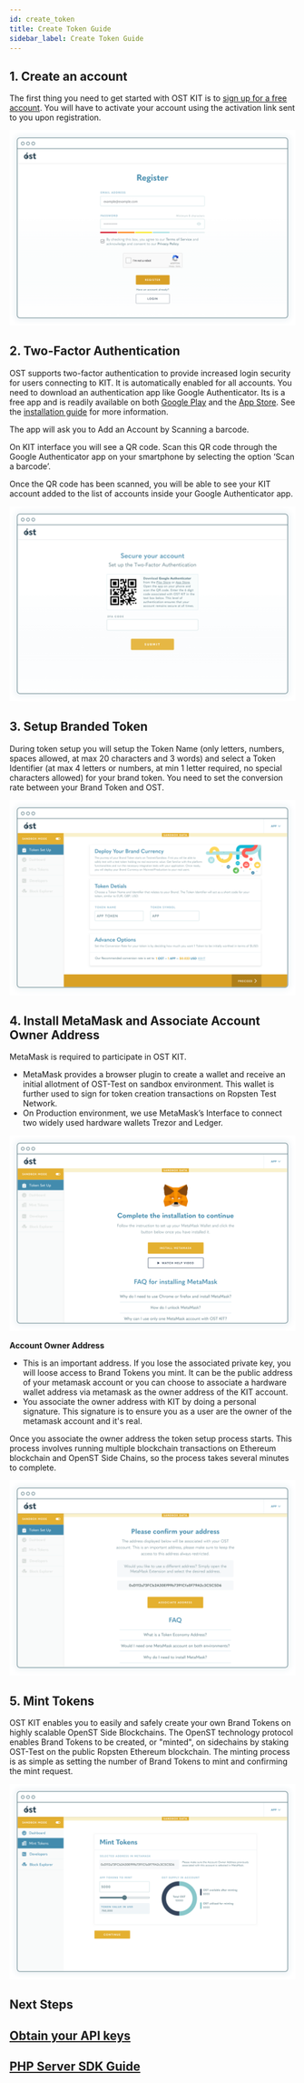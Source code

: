 ```yaml
---
id: create_token
title: Create Token Guide
sidebar_label: Create Token Guide
---
```


## 1. Create an account

The first thing you need to get started with OST KIT is to [sign up for a free account](https://kit.ost.com/sign-up). You will have to activate your account using the activation link sent to you upon registration.

![create-account](/kit/docs/assets/token-setup/Register.png)





## 2. Two-Factor Authentication


OST supports two-factor authentication to provide increased login security for users connecting to KIT. It is automatically enabled for all accounts. You need to download an authentication app like Google Authenticator. Its is a free app and is readily available on both [Google Play](https://play.google.com/store/apps/details?id=com.google.android.apps.authenticator2&hl=en) and the [App Store](https://itunes.apple.com/in/app/google-authenticator/id388497605?mt=8). See the [installation guide](https://support.google.com/accounts/answer/1066447?co=GENIE.Platform%3DAndroid&hl=en) for more information.  

The app will ask you to Add an Account by Scanning a barcode.

On KIT interface you will  see a QR code. Scan this QR code through the Google Authenticator app on your smartphone by selecting the option ‘Scan a barcode’. 

Once the QR code has been scanned, you will be able to see your KIT account added to the list of accounts inside your Google Authenticator app.

![Two-Factor Authentication](/kit/docs/assets/token-setup/2FA.png)




## 3. Setup Branded Token
During token setup you will setup the Token Name (only letters, numbers, spaces allowed, at max 20 characters and 3 words) and select a Token Identifier (at max 4 letters or numbers, at min 1 letter required, no special characters allowed) for your brand token. You need to set the conversion rate between your Brand Token and OST.  

![create-account](/kit/docs/assets/token-setup/Token_setup.png)


##  4. Install MetaMask and Associate Account Owner Address
MetaMask is required to participate in OST KIT.  

* MetaMask provides a browser plugin to create a wallet and receive an initial allotment of OST-Test on sandbox environment. This wallet is further used to sign for token creation transactions on Ropsten Test Network.
* On Production environment,  we use MetaMask’s Interface to connect two widely used hardware wallets Trezor and Ledger. 

![Two-Factor Authentication](/kit/docs/assets/token-setup/install_metamask.png)


**Account Owner Address**

* This is an important address. If you lose the associated private key, you will loose access to Brand Tokens you mint. It can be the public address of your metamask account or you can choose to associate a hardware wallet address via metamask as the owner address of the KIT account.
* You associate the owner address with KIT by doing a personal signature. This signature is to ensure you as a user are the owner of the metamask account and it's real.

Once you associate the owner address the token setup process starts. This process involves running multiple blockchain transactions on Ethereum blockchain and OpenST Side Chains, so the process takes several minutes to complete.

![create-account](/kit/docs/assets/token-setup/Confirm_address.png)


## 5. Mint Tokens

OST KIT enables you to easily and safely create your own Brand Tokens on highly scalable OpenST Side Blockchains. The OpenST technology protocol enables Brand Tokens to be created, or "minted", on sidechains by staking OST-Test on the public Ropsten Ethereum blockchain. The minting process is as simple as setting the number of Brand Tokens to mint and confirming the mint request. 

![create-account](/kit/docs/assets/token-setup/Mint_tokens.png)



## Next Steps
## [Obtain your API keys](/kit/docs/sdk/getting_started/authentication/) <br>
## [PHP Server SDK Guide](/kit/docs/sdk/getting_started/server_sdk_guide/php/)

